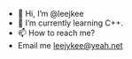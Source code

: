 - 👋 Hi, I’m @leejkee
- 🌱 I’m currently learning C++.
- 📫 How to reach me?
- Email me <leejykee@yeah.net>
<!---
leejkee/leejkee is a ✨ special ✨ repository because its `README.md` (this file) appears on your GitHub profile.
You can click the Preview link to take a look at your changes.
--->
